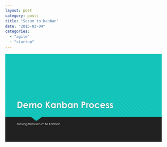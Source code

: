 ```yaml
---
layout: post
category: posts
title: "Scrum to kanban"
date: "2015-03-04"
categories: 
  - "agile"
  - "startup"
---
```


  

[![Kanban Process](images/Kanban-Process_thumb.gif "Kanban Process")](https://github.com/chrismckelt/chrismckelt.github.io/tree/master/_posts/posts/images/2020/08/Kanban-Process.gif)
